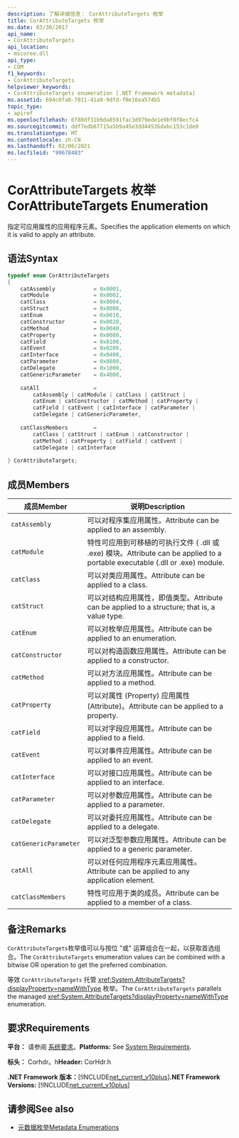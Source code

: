 ```yaml
---
description: 了解详细信息： CorAttributeTargets 枚举
title: CorAttributeTargets 枚举
ms.date: 03/30/2017
api_name:
- CorAttributeTargets
api_location:
- mscoree.dll
api_type:
- COM
f1_keywords:
- CorAttributeTargets
helpviewer_keywords:
- CorAttributeTargets enumeration [.NET Framework metadata]
ms.assetid: 694c0fa0-7011-41a9-9dfd-f0e16ea574b5
topic_type:
- apiref
ms.openlocfilehash: 6f80df31b9da8591fac3d979ede1e9bf0f8ecfc4
ms.sourcegitcommit: ddf7edb67715a5b9a45e3dd44536dabc153c1de0
ms.translationtype: MT
ms.contentlocale: zh-CN
ms.lasthandoff: 02/06/2021
ms.locfileid: "99678483"
---
```

# <a name="corattributetargets-enumeration"></a><span data-ttu-id="946a3-103">CorAttributeTargets 枚举</span><span class="sxs-lookup"><span data-stu-id="946a3-103">CorAttributeTargets Enumeration</span></span>

<span data-ttu-id="946a3-104">指定可应用属性的应用程序元素。</span><span class="sxs-lookup"><span data-stu-id="946a3-104">Specifies the application elements on which it is valid to apply an attribute.</span></span>  
  
## <a name="syntax"></a><span data-ttu-id="946a3-105">语法</span><span class="sxs-lookup"><span data-stu-id="946a3-105">Syntax</span></span>  
  
```cpp  
typedef enum CorAttributeTargets  
{  
    catAssembly            = 0x0001,  
    catModule              = 0x0002,  
    catClass               = 0x0004,  
    catStruct              = 0x0008,  
    catEnum                = 0x0010,  
    catConstructor         = 0x0020,  
    catMethod              = 0x0040,  
    catProperty            = 0x0080,  
    catField               = 0x0100,  
    catEvent               = 0x0200,  
    catInterface           = 0x0400,  
    catParameter           = 0x0800,  
    catDelegate            = 0x1000,  
    catGenericParameter    = 0x4000,  
  
    catAll                 =
        catAssembly | catModule | catClass | catStruct |
        catEnum | catConstructor | catMethod | catProperty |
        catField | catEvent | catInterface | catParameter |
        catDelegate | catGenericParameter,  
  
    catClassMembers        =
        catClass | catStruct | catEnum | catConstructor |
        catMethod | catProperty | catField | catEvent |
        catDelegate | catInterface  
  
} CorAttributeTargets;  
```  
  
## <a name="members"></a><span data-ttu-id="946a3-106">成员</span><span class="sxs-lookup"><span data-stu-id="946a3-106">Members</span></span>  
  
|<span data-ttu-id="946a3-107">成员</span><span class="sxs-lookup"><span data-stu-id="946a3-107">Member</span></span>|<span data-ttu-id="946a3-108">说明</span><span class="sxs-lookup"><span data-stu-id="946a3-108">Description</span></span>|  
|------------|-----------------|  
|`catAssembly`|<span data-ttu-id="946a3-109">可以对程序集应用属性。</span><span class="sxs-lookup"><span data-stu-id="946a3-109">Attribute can be applied to an assembly.</span></span>|  
|`catModule`|<span data-ttu-id="946a3-110">特性可应用到可移植的可执行文件 ( .dll 或 .exe) 模块。</span><span class="sxs-lookup"><span data-stu-id="946a3-110">Attribute can be applied to a portable executable (.dll or .exe) module.</span></span>|  
|`catClass`|<span data-ttu-id="946a3-111">可以对类应用属性。</span><span class="sxs-lookup"><span data-stu-id="946a3-111">Attribute can be applied to a class.</span></span>|  
|`catStruct`|<span data-ttu-id="946a3-112">可以对结构应用属性，即值类型。</span><span class="sxs-lookup"><span data-stu-id="946a3-112">Attribute can be applied to a structure; that is, a value type.</span></span>|  
|`catEnum`|<span data-ttu-id="946a3-113">可以对枚举应用属性。</span><span class="sxs-lookup"><span data-stu-id="946a3-113">Attribute can be applied to an enumeration.</span></span>|  
|`catConstructor`|<span data-ttu-id="946a3-114">可以对构造函数应用属性。</span><span class="sxs-lookup"><span data-stu-id="946a3-114">Attribute can be applied to a constructor.</span></span>|  
|`catMethod`|<span data-ttu-id="946a3-115">可以对方法应用属性。</span><span class="sxs-lookup"><span data-stu-id="946a3-115">Attribute can be applied to a method.</span></span>|  
|`catProperty`|<span data-ttu-id="946a3-116">可以对属性 (Property) 应用属性 (Attribute)。</span><span class="sxs-lookup"><span data-stu-id="946a3-116">Attribute can be applied to a property.</span></span>|  
|`catField`|<span data-ttu-id="946a3-117">可以对字段应用属性。</span><span class="sxs-lookup"><span data-stu-id="946a3-117">Attribute can be applied to a field.</span></span>|  
|`catEvent`|<span data-ttu-id="946a3-118">可以对事件应用属性。</span><span class="sxs-lookup"><span data-stu-id="946a3-118">Attribute can be applied to an event.</span></span>|  
|`catInterface`|<span data-ttu-id="946a3-119">可以对接口应用属性。</span><span class="sxs-lookup"><span data-stu-id="946a3-119">Attribute can be applied to an interface.</span></span>|  
|`catParameter`|<span data-ttu-id="946a3-120">可以对参数应用属性。</span><span class="sxs-lookup"><span data-stu-id="946a3-120">Attribute can be applied to a parameter.</span></span>|  
|`catDelegate`|<span data-ttu-id="946a3-121">可以对委托应用属性。</span><span class="sxs-lookup"><span data-stu-id="946a3-121">Attribute can be applied to a delegate.</span></span>|  
|`catGenericParameter`|<span data-ttu-id="946a3-122">可以对泛型参数应用属性。</span><span class="sxs-lookup"><span data-stu-id="946a3-122">Attribute can be applied to a generic parameter.</span></span>|  
|`catAll`|<span data-ttu-id="946a3-123">可以对任何应用程序元素应用属性。</span><span class="sxs-lookup"><span data-stu-id="946a3-123">Attribute can be applied to any application element.</span></span>|  
|`catClassMembers`|<span data-ttu-id="946a3-124">特性可应用于类的成员。</span><span class="sxs-lookup"><span data-stu-id="946a3-124">Attribute can be applied to a member of a class.</span></span>|  
  
## <a name="remarks"></a><span data-ttu-id="946a3-125">备注</span><span class="sxs-lookup"><span data-stu-id="946a3-125">Remarks</span></span>  

 <span data-ttu-id="946a3-126">`CorAttributeTargets`枚举值可以与按位 "或" 运算组合在一起，以获取首选组合。</span><span class="sxs-lookup"><span data-stu-id="946a3-126">The `CorAttributeTargets` enumeration values can be combined with a bitwise OR operation to get the preferred combination.</span></span>  
  
 <span data-ttu-id="946a3-127">等效 `CorAttributeTargets` 托管 <xref:System.AttributeTargets?displayProperty=nameWithType> 枚举。</span><span class="sxs-lookup"><span data-stu-id="946a3-127">The `CorAttributeTargets` parallels the managed <xref:System.AttributeTargets?displayProperty=nameWithType> enumeration.</span></span>  
  
## <a name="requirements"></a><span data-ttu-id="946a3-128">要求</span><span class="sxs-lookup"><span data-stu-id="946a3-128">Requirements</span></span>  

 <span data-ttu-id="946a3-129">**平台：** 请参阅 [系统要求](../../get-started/system-requirements.md)。</span><span class="sxs-lookup"><span data-stu-id="946a3-129">**Platforms:** See [System Requirements](../../get-started/system-requirements.md).</span></span>  
  
 <span data-ttu-id="946a3-130">**标头：** Corhdr。h</span><span class="sxs-lookup"><span data-stu-id="946a3-130">**Header:** CorHdr.h</span></span>  
  
 <span data-ttu-id="946a3-131">**.NET Framework 版本：**[!INCLUDE[net_current_v10plus](../../../../includes/net-current-v10plus-md.md)]</span><span class="sxs-lookup"><span data-stu-id="946a3-131">**.NET Framework Versions:** [!INCLUDE[net_current_v10plus](../../../../includes/net-current-v10plus-md.md)]</span></span>  
  
## <a name="see-also"></a><span data-ttu-id="946a3-132">请参阅</span><span class="sxs-lookup"><span data-stu-id="946a3-132">See also</span></span>

- [<span data-ttu-id="946a3-133">元数据枚举</span><span class="sxs-lookup"><span data-stu-id="946a3-133">Metadata Enumerations</span></span>](metadata-enumerations.md)
